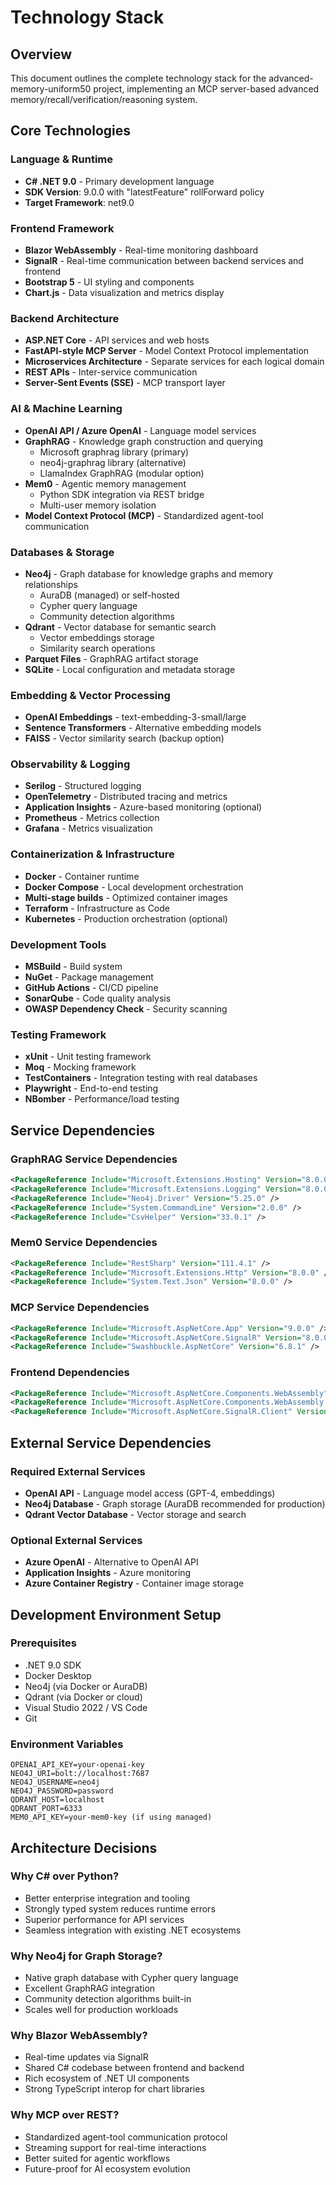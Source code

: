 # Technology Stack

## Overview
This document outlines the complete technology stack for the advanced-memory-uniform50 project, implementing an MCP server-based advanced memory/recall/verification/reasoning system.

## Core Technologies

### Language & Runtime
- **C# .NET 9.0** - Primary development language
- **SDK Version**: 9.0.0 with "latestFeature" rollForward policy
- **Target Framework**: net9.0

### Frontend Framework
- **Blazor WebAssembly** - Real-time monitoring dashboard
- **SignalR** - Real-time communication between backend services and frontend
- **Bootstrap 5** - UI styling and components
- **Chart.js** - Data visualization and metrics display

### Backend Architecture
- **ASP.NET Core** - API services and web hosts
- **FastAPI-style MCP Server** - Model Context Protocol implementation
- **Microservices Architecture** - Separate services for each logical domain
- **REST APIs** - Inter-service communication
- **Server-Sent Events (SSE)** - MCP transport layer

### AI & Machine Learning
- **OpenAI API / Azure OpenAI** - Language model services
- **GraphRAG** - Knowledge graph construction and querying
  - Microsoft graphrag library (primary)
  - neo4j-graphrag library (alternative)
  - LlamaIndex GraphRAG (modular option)
- **Mem0** - Agentic memory management
  - Python SDK integration via REST bridge
  - Multi-user memory isolation
- **Model Context Protocol (MCP)** - Standardized agent-tool communication

### Databases & Storage
- **Neo4j** - Graph database for knowledge graphs and memory relationships
  - AuraDB (managed) or self-hosted
  - Cypher query language
  - Community detection algorithms
- **Qdrant** - Vector database for semantic search
  - Vector embeddings storage
  - Similarity search operations
- **Parquet Files** - GraphRAG artifact storage
- **SQLite** - Local configuration and metadata storage

### Embedding & Vector Processing
- **OpenAI Embeddings** - text-embedding-3-small/large
- **Sentence Transformers** - Alternative embedding models
- **FAISS** - Vector similarity search (backup option)

### Observability & Logging
- **Serilog** - Structured logging
- **OpenTelemetry** - Distributed tracing and metrics
- **Application Insights** - Azure-based monitoring (optional)
- **Prometheus** - Metrics collection
- **Grafana** - Metrics visualization

### Containerization & Infrastructure
- **Docker** - Container runtime
- **Docker Compose** - Local development orchestration
- **Multi-stage builds** - Optimized container images
- **Terraform** - Infrastructure as Code
- **Kubernetes** - Production orchestration (optional)

### Development Tools
- **MSBuild** - Build system
- **NuGet** - Package management
- **GitHub Actions** - CI/CD pipeline
- **SonarQube** - Code quality analysis
- **OWASP Dependency Check** - Security scanning

### Testing Framework
- **xUnit** - Unit testing framework
- **Moq** - Mocking framework
- **TestContainers** - Integration testing with real databases
- **Playwright** - End-to-end testing
- **NBomber** - Performance/load testing

## Service Dependencies

### GraphRAG Service Dependencies
```xml
<PackageReference Include="Microsoft.Extensions.Hosting" Version="8.0.0" />
<PackageReference Include="Microsoft.Extensions.Logging" Version="8.0.0" />
<PackageReference Include="Neo4j.Driver" Version="5.25.0" />
<PackageReference Include="System.CommandLine" Version="2.0.0" />
<PackageReference Include="CsvHelper" Version="33.0.1" />
```

### Mem0 Service Dependencies
```xml
<PackageReference Include="RestSharp" Version="111.4.1" />
<PackageReference Include="Microsoft.Extensions.Http" Version="8.0.0" />
<PackageReference Include="System.Text.Json" Version="8.0.0" />
```

### MCP Service Dependencies
```xml
<PackageReference Include="Microsoft.AspNetCore.App" Version="9.0.0" />
<PackageReference Include="Microsoft.AspNetCore.SignalR" Version="8.0.0" />
<PackageReference Include="Swashbuckle.AspNetCore" Version="6.8.1" />
```

### Frontend Dependencies
```xml
<PackageReference Include="Microsoft.AspNetCore.Components.WebAssembly" Version="9.0.0" />
<PackageReference Include="Microsoft.AspNetCore.Components.WebAssembly.DevServer" Version="9.0.0" />
<PackageReference Include="Microsoft.AspNetCore.SignalR.Client" Version="8.0.0" />
```

## External Service Dependencies

### Required External Services
- **OpenAI API** - Language model access (GPT-4, embeddings)
- **Neo4j Database** - Graph storage (AuraDB recommended for production)
- **Qdrant Vector Database** - Vector storage and search

### Optional External Services
- **Azure OpenAI** - Alternative to OpenAI API
- **Application Insights** - Azure monitoring
- **Azure Container Registry** - Container image storage

## Development Environment Setup

### Prerequisites
- .NET 9.0 SDK
- Docker Desktop
- Neo4j (via Docker or AuraDB)
- Qdrant (via Docker or cloud)
- Visual Studio 2022 / VS Code
- Git

### Environment Variables
```env
OPENAI_API_KEY=your-openai-key
NEO4J_URI=bolt://localhost:7687
NEO4J_USERNAME=neo4j
NEO4J_PASSWORD=password
QDRANT_HOST=localhost
QDRANT_PORT=6333
MEM0_API_KEY=your-mem0-key (if using managed)
```

## Architecture Decisions

### Why C# over Python?
- Better enterprise integration and tooling
- Strongly typed system reduces runtime errors
- Superior performance for API services
- Seamless integration with existing .NET ecosystems

### Why Neo4j for Graph Storage?
- Native graph database with Cypher query language
- Excellent GraphRAG integration
- Community detection algorithms built-in
- Scales well for production workloads

### Why Blazor WebAssembly?
- Real-time updates via SignalR
- Shared C# codebase between frontend and backend
- Rich ecosystem of .NET UI components
- Strong TypeScript interop for chart libraries

### Why MCP over REST?
- Standardized agent-tool communication protocol
- Streaming support for real-time interactions
- Better suited for agentic workflows
- Future-proof for AI ecosystem evolution